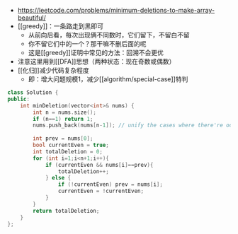 - https://leetcode.com/problems/minimum-deletions-to-make-array-beautiful/
- [[greedy]]：一条路走到黑即可
  - 从前向后看，每次出现俩不同数时，它们留下，不留白不留
  - 你不留它们中的一个？那干嘛不删后面的呢
  - 这是[[greedy]]证明中常见的方法：回溯不会更优
- 注意这里用到[[DFA]]思想（两种状态：现在奇数或偶数）
- [[化归]]减少代码复杂程度
  - 即：增大问题规模1，减少[[algorithm/special-case]]特判
```cpp
class Solution {
public:
    int minDeletion(vector<int>& nums) {
        int n = nums.size();
        if (n==1) return 1;
        nums.push_back(nums[n-1]); // unify the cases where there're odd number of elements after deletions.
        
        int prev = nums[0];
        bool currentEven = true;
        int totalDeletion = 0;
        for (int i=1;i<n+1;i++){
            if (currentEven && nums[i]==prev){
                totalDeletion++;
            } else {
                if (!currentEven) prev = nums[i];
                currentEven = !currentEven;
            }
        }
        return totalDeletion;
    }
};
```